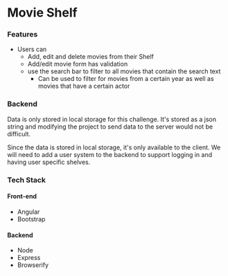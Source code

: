 # Movie Shelf

### Features

- Users can
  - Add, edit and delete movies from their Shelf
  - Add/edit movie form has validation
  - use the search bar to filter to all movies that contain the search text
    - Can be used to filter for movies from a certain year as well as movies that have a certain actor


### Backend

Data is only stored in local storage for this challenge. It's stored as a json string and modifying the project to send data to the server would not be difficult.

Since the data is stored in local storage, it's only available to the client. We will need to add a user system to the backend to support logging in and having user specific shelves.


### Tech Stack

#### Front-end

- Angular
- Bootstrap


#### Backend

- Node
- Express
- Browserify
